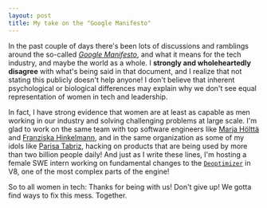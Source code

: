 ```yaml
---
layout: post
title: My take on the "Google Manifesto"
---
```


In the past couple of days there's been lots of discussions and ramblings around the so-called
[*Google Manifesto*](http://gizmodo.com/exclusive-heres-the-full-10-page-anti-diversity-screed-1797564320),
and what it means for the tech industry, and maybe the world as a whole. I **strongly and wholeheartedly
disagree** with what's being said in that document, and I realize that not stating this publicly doesn't
help anyone! I don't believe that inherent psychological or biological differences may explain why we don't
see equal representation of women in tech and leadership.

In fact, I have strong evidence that women are at least as capable as men working in our industry and
solving challenging problems at large scale. I'm glad to work on the same team with top software engineers
like [Marja Hölttä](https://twitter.com/marjakh) and [Franziska Hinkelmann](https://twitter.com/fhinkel),
and in the same organization as some of my idols like [Parisa Tabriz](https://twitter.com/laparisa),
hacking on products that are being used by more than two billion people daily! And just as I write these lines,
I'm hosting a female SWE intern working on fundamental changes to the
[`Deoptimizer`](https://github.com/v8/v8/blob/master/src/deoptimizer.h) in V8, one of the most complex
parts of the engine!

So to all women in tech: Thanks for being with us! Don't give up! We gotta find ways to fix this mess. Together.
